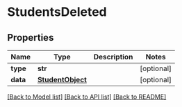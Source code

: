 # StudentsDeleted

## Properties
Name | Type | Description | Notes
------------ | ------------- | ------------- | -------------
**type** | **str** |  | [optional] 
**data** | [**StudentObject**](StudentObject.md) |  | [optional] 

[[Back to Model list]](README.md#documentation-for-models) [[Back to API list]](README.md#documentation-for-api-endpoints) [[Back to README]](README.md)


